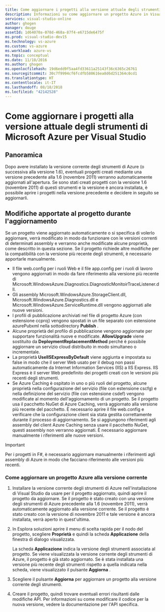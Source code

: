 ```yaml
---
title: Come aggiornare i progetti alla versione attuale degli strumenti di Azure | Documentazione Microsoft
description: Informazioni su come aggiornare un progetto Azure in Visual Studio alla versione attuale degli strumenti di Azure
services: visual-studio-online
author: ghogen
manager: douge
assetId: 1d64070a-078d-468a-87f4-e6715de6475f
ms.prod: visual-studio-dev15
ms.technology: vs-azure
ms.custom: vs-azure
ms.workload: azure-vs
ms.topic: conceptual
ms.date: 11/18/2016
ms.author: ghogen
ms.openlocfilehash: 19d6edd9f5aa4fd33611a25143f36c6365c26761
ms.sourcegitcommit: 30c7f9994cf6fcdfb580616ea8d6d251364c0cd1
ms.translationtype: HT
ms.contentlocale: it-IT
ms.lasthandoff: 08/18/2018
ms.locfileid: "42142528"
---
```

# <a name="how-to-upgrade-projects-to-the-current-version-of-the-azure-tools-for-visual-studio"></a>Come aggiornare i progetti alla versione attuale degli strumenti di Microsoft Azure per Visual Studio
## <a name="overview"></a>Panoramica
Dopo avere installato la versione corrente degli strumenti di Azure (o successiva alla versione 1.6), eventuali progetti creati mediante una versione precedente alla 1.6 (novembre 2011) verranno automaticamente aggiornati all'apertura. Se sono stati creati progetti con la versione 1.6 (novembre 2011) di questi strumenti e la versione è ancora installata, è possibile aprire i progetti nella versione precedente e decidere in seguito se aggiornarli.

## <a name="how-your-project-changes-when-you-upgrade-it"></a>Modifiche apportate al progetto durante l'aggiornamento
Se un progetto viene aggiornato automaticamente o si specifica di volerlo aggiornare, verrà modificato in modo da funzionare con le versioni correnti di determinati assembly e verranno anche modificate alcune proprietà, come descritto in questa sezione. Se il progetto richiede altre modifiche per la compatibilità con la versione più recente degli strumenti, è necessario apportarle manualmente.

* Il file web.config per i ruoli Web e il file app.config per i ruoli di lavoro vengono aggiornati in modo da fare riferimento alla versione più recente di Microsoft.WindowsAzure.Diagnostics.DiagnosticMonitoirTraceListener.dll.
* Gli assembly Microsoft.WindowsAzure.StorageClient.dll, Microsoft.WindowsAzure.Diagnostics.dll e Microsoft.WindowsAzure.ServiceRuntime.dll vengono aggiornati alle nuove versioni.
* I profili di pubblicazione archiviati nel file di progetto Azure (con estensione ccproj) vengono spostati in un file separato con estensione azurePubxml nella sottodirectory **Publish** .
* Alcune proprietà del profilo di pubblicazione vengono aggiornate per supportare funzionalità nuove e modificate. **AllowUpgrade** viene sostituito da **DeploymentReplacementMethod** perché è possibile aggiornare un servizio cloud distribuito in modo simultaneo o incrementale.
* La proprietà **UseIISExpressByDefault** viene aggiunta e impostata su false in modo che il server Web usato per il debug non passi automaticamente da Internet Information Services (IIS) a IIS Express. IIS Express è il server Web predefinito dei progetti creati con le versioni più recenti degli strumenti.
* Se Azure Caching è ospitato in uno o più ruoli del progetto, alcune proprietà nella configurazione del servizio (file con estensione cscfg) e nella definizione del servizio (file con estensione csdef) vengono modificate al momento dell'aggiornamento di un progetto. Se il progetto usa il pacchetto NuGet di Azure Caching, verrà aggiornato alla versione più recente del pacchetto. È necessario aprire il file web.config e verificare che la configurazione client sia stata gestita correttamente durante il processo di aggiornamento. Se si aggiungono riferimenti agli assembly del client Azure Caching senza usare il pacchetto NuGet, questi assembly non verranno aggiornati. È necessario aggiornare manualmente i riferimenti alle nuove versioni.

> [!IMPORTANT]
> Per i progetti in F#, è necessario aggiornare manualmente i riferimenti agli assembly di Azure in modo che facciano riferimento alle versioni più recenti.
> 
> 

### <a name="how-to-upgrade-an-azure-project-to-the-current-release"></a>Come aggiornare un progetto Azure alla versione corrente
1. Installare la versione corrente degli strumenti di Azure nell'installazione di Visual Studio da usare per il progetto aggiornato, quindi aprire il progetto da aggiornare. Se il progetto è stato creato con una versione degli strumenti di Azure precedente alla 1.6 (novembre 2011), verrà automaticamente aggiornato alla versione corrente. Se il progetto è stato creato con la versione di novembre 2011 e tale versione è ancora installata, verrà aperto in quest'ultima.
2. In Esplora soluzioni aprire il menu di scelta rapida per il nodo del progetto, scegliere **Proprietà** e quindi la scheda **Applicazione** della finestra di dialogo visualizzata.
   
    La scheda **Applicazione** indica la versione degli strumenti associata al progetto. Se viene visualizzata la versione corrente degli strumenti di Azure, il progetto è già stato aggiornato. Se è stata installata una versione più recente degli strumenti rispetto a quella indicata nella scheda, viene visualizzato il pulsante **Aggiorna** .
3. Scegliere il pulsante **Aggiorna** per aggiornare un progetto alla versione corrente degli strumenti.
4. Creare il progetto, quindi trovare eventuali errori risultanti dalle modifiche API. Per informazioni su come modificare il codice per la nuova versione, vedere la documentazione per l'API specifica.

